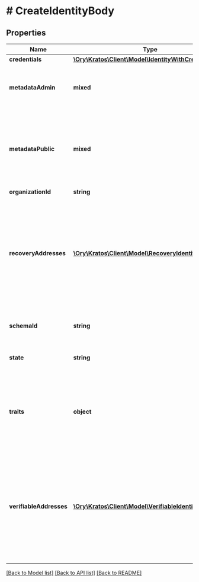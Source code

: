 # # CreateIdentityBody

## Properties

Name | Type | Description | Notes
------------ | ------------- | ------------- | -------------
**credentials** | [**\Ory\Kratos\Client\Model\IdentityWithCredentials**](IdentityWithCredentials.md) |  | [optional]
**metadataAdmin** | **mixed** | Store metadata about the user which is only accessible through admin APIs such as &#x60;GET /admin/identities/&lt;id&gt;&#x60;. | [optional]
**metadataPublic** | **mixed** | Store metadata about the identity which the identity itself can see when calling for example the session endpoint. Do not store sensitive information (e.g. credit score) about the identity in this field. | [optional]
**organizationId** | **string** |  | [optional]
**recoveryAddresses** | [**\Ory\Kratos\Client\Model\RecoveryIdentityAddress[]**](RecoveryIdentityAddress.md) | RecoveryAddresses contains all the addresses that can be used to recover an identity.  Use this structure to import recovery addresses for an identity. Please keep in mind that the address needs to be represented in the Identity Schema or this field will be overwritten on the next identity update. | [optional]
**schemaId** | **string** | SchemaID is the ID of the JSON Schema to be used for validating the identity&#39;s traits. |
**state** | **string** | State is the identity&#39;s state. active StateActive inactive StateInactive | [optional]
**traits** | **object** | Traits represent an identity&#39;s traits. The identity is able to create, modify, and delete traits in a self-service manner. The input will always be validated against the JSON Schema defined in &#x60;schema_url&#x60;. |
**verifiableAddresses** | [**\Ory\Kratos\Client\Model\VerifiableIdentityAddress[]**](VerifiableIdentityAddress.md) | VerifiableAddresses contains all the addresses that can be verified by the user.  Use this structure to import verified addresses for an identity. Please keep in mind that the address needs to be represented in the Identity Schema or this field will be overwritten on the next identity update. | [optional]

[[Back to Model list]](../../README.md#models) [[Back to API list]](../../README.md#endpoints) [[Back to README]](../../README.md)
